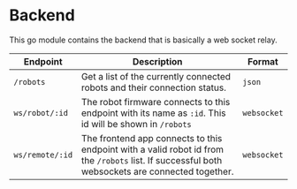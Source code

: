 # Backend

This go module contains the backend that is basically a web socket relay.

| Endpoint        | Description                                                  | Format      |
| --------------- | ------------------------------------------------------------ | ----------- |
| `/robots`       | Get a list of the currently connected robots and their connection status. | `json`      |
| `ws/robot/:id`  | The robot firmware connects to this endpoint with its name as `:id`. This id will be shown in `/robots` | `websocket` |
| `ws/remote/:id` | The frontend app connects to this endpoint with a valid robot id from the `/robots` list. If successful both websockets are connected together. | `websocket` |
